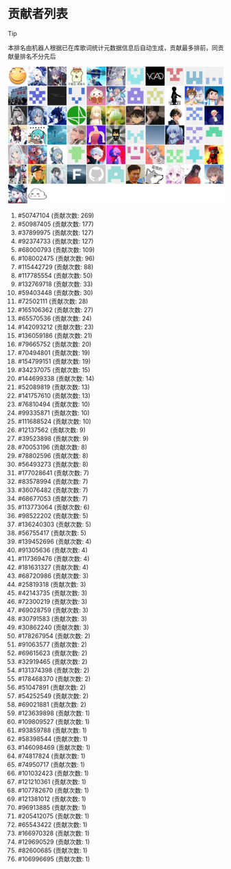 # 贡献者列表

> [!TIP]
> 本排名由机器人根据已在库歌词统计元数据信息后自动生成，贡献最多排前，同贡献量排名不分先后

![贡献者头像画廊](./CONTRIBUTORS.svg)

1. #50747104 (贡献次数: 269)
2. #50987405 (贡献次数: 177)
3. #37899975 (贡献次数: 127)
4. #92374733 (贡献次数: 127)
5. #68000793 (贡献次数: 109)
6. #108002475 (贡献次数: 96)
7. #115442729 (贡献次数: 88)
8. #117785554 (贡献次数: 50)
9. #132769718 (贡献次数: 33)
10. #59403448 (贡献次数: 30)
11. #72502111 (贡献次数: 28)
12. #165106362 (贡献次数: 27)
13. #65570536 (贡献次数: 24)
14. #142093212 (贡献次数: 23)
15. #136059186 (贡献次数: 21)
16. #79665752 (贡献次数: 20)
17. #70494801 (贡献次数: 19)
18. #154799151 (贡献次数: 19)
19. #34237075 (贡献次数: 15)
20. #144699338 (贡献次数: 14)
21. #52089819 (贡献次数: 13)
22. #141757610 (贡献次数: 13)
23. #76810494 (贡献次数: 10)
24. #99335871 (贡献次数: 10)
25. #111688524 (贡献次数: 10)
26. #12137562 (贡献次数: 9)
27. #39523898 (贡献次数: 9)
28. #70053196 (贡献次数: 8)
29. #78802596 (贡献次数: 8)
30. #56493273 (贡献次数: 8)
31. #177028641 (贡献次数: 7)
32. #83578994 (贡献次数: 7)
33. #36076482 (贡献次数: 7)
34. #68677053 (贡献次数: 7)
35. #113773064 (贡献次数: 6)
36. #98522202 (贡献次数: 5)
37. #136240303 (贡献次数: 5)
38. #56755417 (贡献次数: 5)
39. #139452696 (贡献次数: 4)
40. #91305636 (贡献次数: 4)
41. #117369476 (贡献次数: 4)
42. #181631327 (贡献次数: 4)
43. #68720986 (贡献次数: 3)
44. #25819318 (贡献次数: 3)
45. #42143735 (贡献次数: 3)
46. #72300219 (贡献次数: 3)
47. #69028759 (贡献次数: 3)
48. #30791583 (贡献次数: 3)
49. #30862240 (贡献次数: 3)
50. #178267954 (贡献次数: 2)
51. #91063577 (贡献次数: 2)
52. #69615623 (贡献次数: 2)
53. #32919465 (贡献次数: 2)
54. #131374398 (贡献次数: 2)
55. #178468370 (贡献次数: 2)
56. #51047891 (贡献次数: 2)
57. #54252549 (贡献次数: 2)
58. #69021881 (贡献次数: 2)
59. #123639898 (贡献次数: 1)
60. #109809527 (贡献次数: 1)
61. #93859788 (贡献次数: 1)
62. #58398544 (贡献次数: 1)
63. #146098469 (贡献次数: 1)
64. #74817824 (贡献次数: 1)
65. #74950717 (贡献次数: 1)
66. #101032423 (贡献次数: 1)
67. #121210361 (贡献次数: 1)
68. #107782670 (贡献次数: 1)
69. #121381012 (贡献次数: 1)
70. #96913885 (贡献次数: 1)
71. #205412075 (贡献次数: 1)
72. #65543422 (贡献次数: 1)
73. #166970328 (贡献次数: 1)
74. #129690529 (贡献次数: 1)
75. #82600685 (贡献次数: 1)
76. #106996695 (贡献次数: 1)
